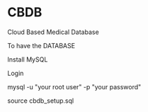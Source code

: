 # CBDB
Cloud Based Medical Database

To have the DATABASE

Install MySQL

Login

mysql -u "your root user" -p 
"your password"

source cbdb_setup.sql
